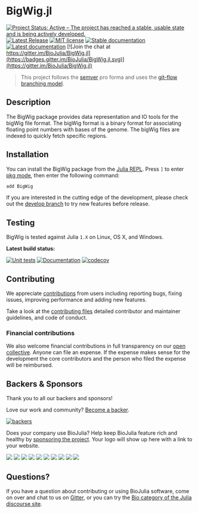 # BigWig.jl

[![Project Status: Active – The project has reached a stable, usable state and is being actively developed.](https://www.repostatus.org/badges/latest/active.svg)](https://www.repostatus.org/#active)
[![Latest Release](https://img.shields.io/github/release/BioJulia/BigWig.jl.svg)](https://github.com/BioJulia/BigWig.jl/releases/latest)
[![MIT license](https://img.shields.io/badge/license-MIT-green.svg)](https://github.com/BioJulia/BigWig.jl/blob/master/LICENSE)
[![Stable documentation](https://img.shields.io/badge/docs-stable-blue.svg)](https://biojulia.github.io/BigWig.jl/stable)
[![Latest documentation](https://img.shields.io/badge/docs-dev-blue.svg)](https://biojulia.github.io/BigWig.jl/dev/)
[![Join the chat at https://gitter.im/BioJulia/BigWig.jl](https://badges.gitter.im/BioJulia/BigWig.jl.svg)](https://gitter.im/BioJulia/BigWig.jl)

> This project follows the [semver](http://semver.org) pro forma and uses the [git-flow branching model](https://nvie.com/posts/a-successful-git-branching-model/).

## Description
The BigWig package provides data representation and IO tools for the bigWig file format.
The bigWig format is a binary format for associating floating point numbers with bases of the genome.
The bigWig files are indexed to quickly fetch specific regions.

## Installation
You can install the BigWig package from the [Julia REPL](https://docs.julialang.org/en/v1/manual/getting-started/).
Press `]` to enter [pkg mode](https://docs.julialang.org/en/v1/stdlib/Pkg/), then enter the following command:
```julia
add BigWig
```

If you are interested in the cutting edge of the development, please check out the [develop branch](https://github.com/BioJulia/BigWig.jl/tree/develop) to try new features before release.


## Testing
BigWig is tested against Julia `1.X` on Linux, OS X, and Windows.

**Latest build status:**

[![Unit tests](https://github.com/BioJulia/BigWig.jl/workflows/Unit%20tests/badge.svg?branch=master)](https://github.com/BioJulia/BigWig.jl/actions?query=workflow%3A%22Unit+tests%22+branch%3Amaster)
[![Documentation](https://github.com/BioJulia/BigWig.jl/workflows/Documentation/badge.svg?branch=master)](https://github.com/BioJulia/BigWig.jl/actions?query=workflow%3ADocumentation+branch%3Amaster)
[![codecov](https://codecov.io/gh/BioJulia/BigWig.jl/branch/master/graph/badge.svg)](https://codecov.io/gh/BioJulia/BigWig.jl)

## Contributing
We appreciate [contributions](https://github.com/BioJulia/BigWig.jl/graphs/contributors) from users including reporting bugs, fixing issues, improving performance and adding new features.

Take a look at the [contributing files](https://github.com/BioJulia/Contributing) detailed contributor and maintainer guidelines, and code of conduct.

### Financial contributions
We also welcome financial contributions in full transparency on our [open collective](https://opencollective.com/biojulia).
Anyone can file an expense.
If the expense makes sense for the development the core contributors and the person who filed the expense will be reimbursed.


## Backers & Sponsors
Thank you to all our backers and sponsors!

Love our work and community? [Become a backer](https://opencollective.com/biojulia#backer).

[![backers](https://opencollective.com/biojulia/backers.svg?width=890)](https://opencollective.com/biojulia#backers)

Does your company use BioJulia?
Help keep BioJulia feature rich and healthy by [sponsoring the project](https://opencollective.com/biojulia#sponsor).
Your logo will show up here with a link to your website.

[![](https://opencollective.com/biojulia/sponsor/0/avatar.svg)](https://opencollective.com/biojulia/sponsor/0/website)
[![](https://opencollective.com/biojulia/sponsor/1/avatar.svg)](https://opencollective.com/biojulia/sponsor/1/website)
[![](https://opencollective.com/biojulia/sponsor/2/avatar.svg)](https://opencollective.com/biojulia/sponsor/2/website)
[![](https://opencollective.com/biojulia/sponsor/3/avatar.svg)](https://opencollective.com/biojulia/sponsor/3/website)
[![](https://opencollective.com/biojulia/sponsor/4/avatar.svg)](https://opencollective.com/biojulia/sponsor/4/website)
[![](https://opencollective.com/biojulia/sponsor/5/avatar.svg)](https://opencollective.com/biojulia/sponsor/5/website)
[![](https://opencollective.com/biojulia/sponsor/6/avatar.svg)](https://opencollective.com/biojulia/sponsor/6/website)
[![](https://opencollective.com/biojulia/sponsor/7/avatar.svg)](https://opencollective.com/biojulia/sponsor/7/website)
[![](https://opencollective.com/biojulia/sponsor/8/avatar.svg)](https://opencollective.com/biojulia/sponsor/8/website)
[![](https://opencollective.com/biojulia/sponsor/9/avatar.svg)](https://opencollective.com/biojulia/sponsor/9/website)


## Questions?
If you have a question about contributing or using BioJulia software, come on over and chat to us on [Gitter](https://gitter.im/BioJulia/General), or you can try the [Bio category of the Julia discourse site](https://discourse.julialang.org/c/domain/bio).
